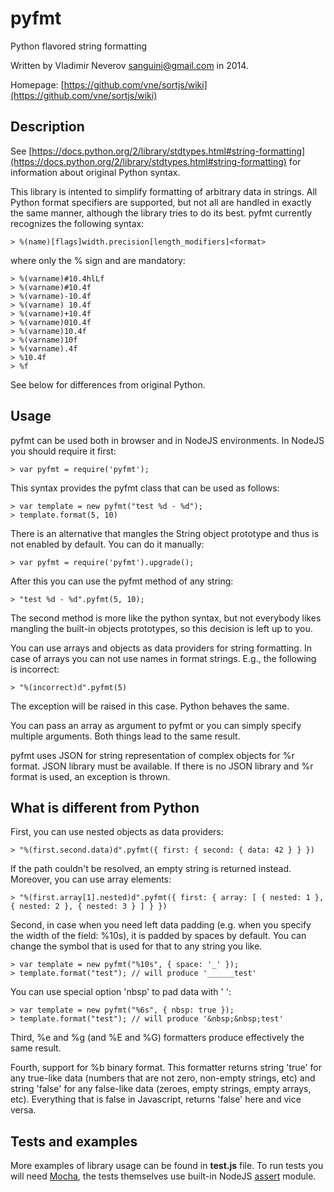 pyfmt
=====

Python flavored string formatting

Written by Vladimir Neverov <sanguini@gmail.com> in 2014.

Homepage: [https://github.com/vne/sortjs/wiki](https://github.com/vne/sortjs/wiki)

Description
-----------

See [https://docs.python.org/2/library/stdtypes.html#string-formatting](https://docs.python.org/2/library/stdtypes.html#string-formatting) for information about original Python syntax.

This library is intented to simplify formatting of arbitrary data in strings. All Python format specifiers are supported, but not all are handled in exactly the same manner, although the library tries to do its best.
pyfmt currently recognizes the following syntax:

	> %(name)[flags]width.precision[length_modifiers]<format>

where only the % sign and <format> are mandatory:

	> %(varname)#10.4hlLf
	> %(varname)#10.4f
	> %(varname)-10.4f
	> %(varname) 10.4f
	> %(varname)+10.4f
	> %(varname)010.4f
	> %(varname)10.4f
	> %(varname)10f
	> %(varname).4f
	> %10.4f
	> %f

See below for differences from original Python.

Usage
-----

pyfmt can be used both in browser and in NodeJS environments. In NodeJS you should require it first:

	> var pyfmt = require('pyfmt');

This syntax provides the pyfmt class that can be used as follows:

	> var template = new pyfmt("test %d - %d");
	> template.format(5, 10)

There is an alternative that mangles the String object prototype and thus is not enabled by default. You can do it manually:

	> var pyfmt = require('pyfmt').upgrade();

After this you can use the pyfmt method of any string:

	> "test %d - %d".pyfmt(5, 10);

The second method is more like the python syntax, but not everybody likes mangling the built-in objects prototypes, so
this decision is left up to you.

You can use arrays and objects as data providers for string formatting. In case of arrays you can not use names in
format strings. E.g., the following is incorrect:

	> "%(incorrect)d".pyfmt(5)

The exception will be raised in this case. Python behaves the same.

You can pass an array as argument to pyfmt or you can simply specify multiple arguments. Both things lead to the same result.

pyfmt uses JSON for string representation of complex objects for %r format. JSON library must be available. If there is no JSON library and %r format is used, an exception is thrown.

What is different from Python
-----------------------------

First, you can use nested objects as data providers:

	> "%(first.second.data)d".pyfmt({ first: { second: { data: 42 } } })

If the path couldn't be resolved, an empty string is returned instead. Moreover, you can use array elements:

	> "%(first.array[1].nested)d".pyfmt({ first: { array: [ { nested: 1 }, { nested: 2 }, { nested: 3 } ] } })

Second, in case when you need left data padding (e.g. when you specify the width of the field: %10s),
it is padded by spaces by default. You can change the symbol that is used for that to any string you like.

	> var template = new pyfmt("%10s", { space: '_' });
	> template.format("test"); // will produce '______test'

You can use special option 'nbsp' to pad data with '&nbsp;':

	> var template = new pyfmt("%6s", { nbsp: true });
	> template.format("test"); // will produce '&nbsp;&nbsp;test'

Third, %e and %g (and %E and %G) formatters produce effectively the same result.

Fourth, support for %b binary format. This formatter returns string 'true' for any true-like data (numbers that are not zero, non-empty strings, etc) and string 'false' for any false-like data (zeroes, empty strings, empty arrays, etc). Everything that is false in Javascript, returns 'false' here and vice versa.

Tests and examples
------------------

More examples of library usage can be found in **test.js** file. To run tests you will
need [Mocha](http://visionmedia.github.io/mocha/), the tests themselves use built-in
NodeJS [assert](http://nodejs.org/api/assert.html) module.
